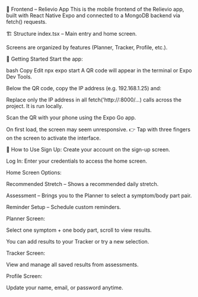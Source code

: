 📱 Frontend – Relievio App
This is the mobile frontend of the Relievio app, built with React Native Expo and connected to a MongoDB backend via fetch() requests.

🏗️ Structure
index.tsx – Main entry and home screen.

Screens are organized by features (Planner, Tracker, Profile, etc.).

🚀 Getting Started
Start the app:

bash
Copy
Edit
npx expo start
A QR code will appear in the terminal or Expo Dev Tools.

Below the QR code, copy the IP address (e.g. 192.168.1.25) and:

Replace only the IP address in all fetch('http://<ip>:8000/...) calls across the project.
It is run locally.

Scan the QR with your phone using the Expo Go app.

On first load, the screen may seem unresponsive.
👉 Tap with three fingers on the screen to activate the interface.

👤 How to Use
Sign Up:
Create your account on the sign-up screen.

Log In:
Enter your credentials to access the home screen.

Home Screen Options:

Recommended Stretch – Shows a recommended daily stretch.

Assessment – Brings you to the Planner to select a symptom/body part pair.

Reminder Setup – Schedule custom reminders.

Planner Screen:

Select one symptom + one body part, scroll to view results.

You can add results to your Tracker or try a new selection.

Tracker Screen:

View and manage all saved results from assessments.

Profile Screen:

Update your name, email, or password anytime.

